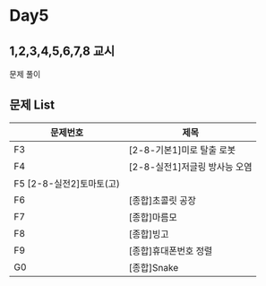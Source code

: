 # Day5

## 1,2,3,4,5,6,7,8 교시
문제 풀이
## 문제 List
| 문제번호| 제목|
|-------|-------|
|  F3	|[2-8-기본1]미로 탈출 로봇		|
| F4	|[2-8-실전1]저글링 방사능 오염	|
| F5	[2-8-실전2]토마토(고)		|
| F6	|[종합]초콜릿 공장		|
| F7	|[종합]마름모		|
| F8	|[종합]빙고		|
| F9	|[종합]휴대폰번호 정렬|
| G0	|[종합]Snake|